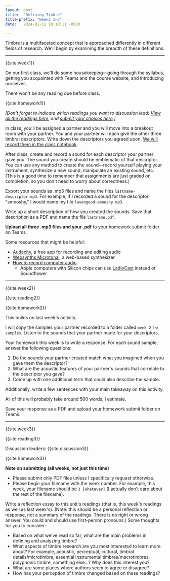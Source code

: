 ```yaml
---
layout: post
title:  "Defining Timbre"
title-prefix: "Weeks 1–3"
date:   2024-01-11 10:10:11 -0500

---
```


Timbre is a multifaceted concept that is approached differently in different fields of research. We'll begin by examining the breadth of these definitions.

-------

{{site.week1}}

On our first class, we'll do some housekeeping—going through the syllabus, getting you acquainted with Teams and the course website, and introducing ourselves.

There won't be any reading due before class.

{{site.homework1}}

*[Don't forget to indicate which readings you want to discussion lead! [View all the readings here](https://gmuedu.sharepoint.com/:x:/s/Spring-2024-AnalysisofTimbre-GRP/EUNNtGkTFTFKlo9MAytpNowBBm66Wu2g529Gr2Ozn3fY1g?e=jbId0z), and [submit your choices here](https://forms.office.com/Pages/ResponsePage.aspx?id=VXKFnlffR0ygwAVGRgOAy-R6DEGoI95Pu0sh7qW5mvpURERPVzFLM0lIRUtUWDhRMlBYRFo0VjMyTS4u).]*

In class, you'll be assigned a partner and you will move into a breakout room with your partner. You and your partner will each give the other three timbral descriptors. Write down the descriptors you agreed upon. [We will record them in the class notebook](https://gmuedu.sharepoint.com/sites/Spring-2024-AnalysisofTimbre-GRP/_layouts/15/Doc.aspx?sourcedoc={5d1d3d40-6d56-4dd9-b350-4b1ed8695bf6}&action=edit&wd=target%28wk%201%20h.one%7Cff1cfed0-dd66-4c81-8c2e-d5bf303f8d2b%2FWeek%201%20hw%20timbre%20descriptors%7C3dac99f8-8bfc-4b32-93be-0f7c22fae312%2F%29&wdorigin=703).

After class, create and record a sound for each descriptor your partner gave you. The sound you create should be emblematic of that descriptor. You can use any method to create the sound—record yourself playing your instrument, synthesize a new sound, manipulate an existing sound, etc. (This is a good time to remember that assignments are just graded on completion, so you don't need to worry about correctness.)

Export your sounds as .mp3 files and name the files `lastname-descriptor.mp3`. For example, if I recorded a sound for the descriptor "smooshy," I would name my file `lavengood-smooshy.mp3`. 

Write up a short description of how you created the sounds. Save that description as a PDF and name the file `lastname.pdf`.

**Upload all three .mp3 files and your .pdf** to your homework submit folder on Teams.

Some resources that might be helpful: 

* [Audacity](https://www.audacityteam.org), a free app for recording and editing audio
* [Websynths Microtonal](https://www.websynths.com/microtonal/), a web-based synthesizer
* [How to record computer audio](https://support.audacityteam.org/basics/recording-desktop-audio)
  * Apple computers with Silicon chips can use [LadioCast](https://apps.apple.com/us/app/ladiocast/id411213048?mt=12) instead of Soundflower 



-------

{{site.week2}}

{{site.reading2}}

{{site.homework2}}

This builds on last week's activity. 

I will copy the samples your partner recorded to a folder called `week 2 hw samples`. Listen to the sounds that your partner made for your descriptors.

Your homework this week is to write a response. For each sound sample, answer the following questions:

1. Do the sounds your partner created match what you imagined when you gave them the descriptor?
2. What are the acoustic features of your partner's sounds that correlate to the descriptor you gave?
3. Come up with one additional term that could also describe the sample.

Additionally, write a few sentences with your main takeaway on this activity. 

All of this will probably take around 500 words, I estimate.

Save your response as a PDF and upload your homework submit folder on Teams.

-------

{{site.week3}}

{{site.reading3}}

Discussion leaders: {{site.discussion3}}

{{site.homework3}}

<div class="border-box"> <p><b>Note on submitting (all weeks, not just this time)</b></p><ul><li>Please submit only PDF files unless I specifically request otherwise.</li><li>Please begin your filename with the week number. For example, this week, your filename should be <code>3 [whatever]</code> (I actually don't care about the rest of the filename).</li></ul></div>

Write a reflection essay to this unit's readings (that is, this week's readings as well as last week's). (Note: this should be a personal reflection or response, not a summary of the readings. There is no right or wrong answer. You could and should use first-person pronouns.) Some thoughts for you to consider:

* Based on what we've read so far, what are the main problems in defining and analyzing timbre?
* What aspects of timbre research are you most interested to learn more about? For example, acoustic, perceptual, cultural, timbral details/microtimbre, essential instrumental timbres/macrotimbres, polyphonic timbre, something else…? Why does this interest you?
* What are some places where authors seem to agree or disagree?
* How has your perception of timbre changed based on these readings?
